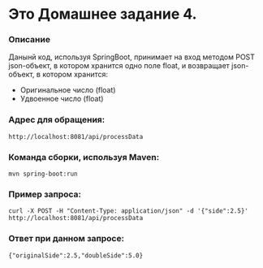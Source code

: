 # Это Домашнее задание 4.




### **Описание**
Данынй код, используя SpringBoot, принимает на вход методом POST json-объект, в котором хранится одно поле float, и возвращает json-объект, в котором хранится:
+ Оригинальное число (float)
+ Удвоенное число (float)



### **Адрес для обращения:**

`http://localhost:8081/api/processData`




### **Команда сборки, используя Maven:**

`mvn spring-boot:run`



### **Пример запроса:**

`curl -X POST -H "Content-Type: application/json" -d '{"side":2.5}' http://localhost:8081/api/processData`



### **Ответ при данном запросе:**

`{"originalSide":2.5,"doubleSide":5.0}`
